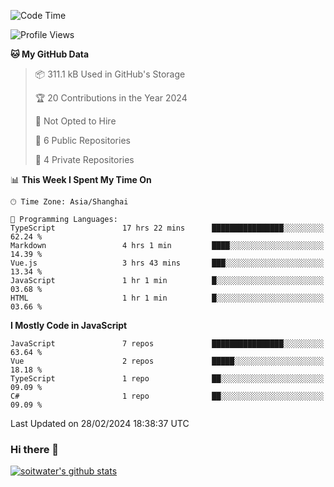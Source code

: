 <!--START_SECTION:waka-->
![Code Time](http://img.shields.io/badge/Code%20Time-3%2C172%20hrs%209%20mins-blue)

![Profile Views](http://img.shields.io/badge/Profile%20Views-0-blue)

**🐱 My GitHub Data** 

> 📦 311.1 kB Used in GitHub's Storage 
 > 
> 🏆 20 Contributions in the Year 2024
 > 
> 🚫 Not Opted to Hire
 > 
> 📜 6 Public Repositories 
 > 
> 🔑 4 Private Repositories 
 > 
📊 **This Week I Spent My Time On** 

```text
🕑︎ Time Zone: Asia/Shanghai

💬 Programming Languages: 
TypeScript               17 hrs 22 mins      ████████████████░░░░░░░░░   62.24 % 
Markdown                 4 hrs 1 min         ████░░░░░░░░░░░░░░░░░░░░░   14.39 % 
Vue.js                   3 hrs 43 mins       ███░░░░░░░░░░░░░░░░░░░░░░   13.34 % 
JavaScript               1 hr 1 min          █░░░░░░░░░░░░░░░░░░░░░░░░   03.68 % 
HTML                     1 hr 1 min          █░░░░░░░░░░░░░░░░░░░░░░░░   03.66 % 
```

**I Mostly Code in JavaScript** 

```text
JavaScript               7 repos             ████████████████░░░░░░░░░   63.64 % 
Vue                      2 repos             █████░░░░░░░░░░░░░░░░░░░░   18.18 % 
TypeScript               1 repo              ██░░░░░░░░░░░░░░░░░░░░░░░   09.09 % 
C#                       1 repo              ██░░░░░░░░░░░░░░░░░░░░░░░   09.09 % 
```




 Last Updated on 28/02/2024 18:38:37 UTC
<!--END_SECTION:waka-->

### Hi there 👋
[![soitwater's github stats](https://github-readme-stats.vercel.app/api?username=soitwater)](https://github.com/soitwater/github-readme-stats)
